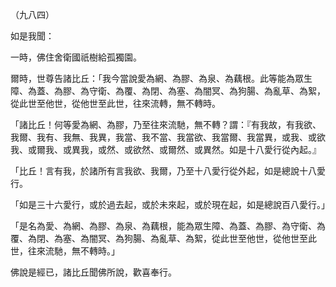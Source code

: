 （九八四）

如是我聞：

一時，佛住舍衛國祇樹給孤獨園。

爾時，世尊告諸比丘：「我今當說愛為網、為膠、為泉、為藕根。此等能為眾生障、為蓋、為膠、為守衛、為覆、為閉、為塞、為闇冥、為狗腸、為亂草、為絮，從此世至他世，從他世至此世，往來流轉，無不轉時。

「諸比丘！何等愛為網、為膠，乃至往來流馳，無不轉？謂：『有我故，有我欲、我爾、我有、我無、我異，我當、我不當、我當欲、我當爾、我當異，或我、或欲我、或爾我、或異我，或然、或欲然、或爾然、或異然。如是十八愛行從內起。』

「比丘！言有我，於諸所有言我欲、我爾，乃至十八愛行從外起，如是總說十八愛行。

「如是三十六愛行，或於過去起，或於未來起，或於現在起，如是總說百八愛行。」

「是名為愛、為網、為膠、為泉、為藕根，能為眾生障、為蓋、為膠、為守衛、為覆、為閉、為塞、為闇冥、為狗腸、為亂草、為絮，從此世至他世，從他世至此世，往來流馳，無不轉時。」

佛說是經已，諸比丘聞佛所說，歡喜奉行。



